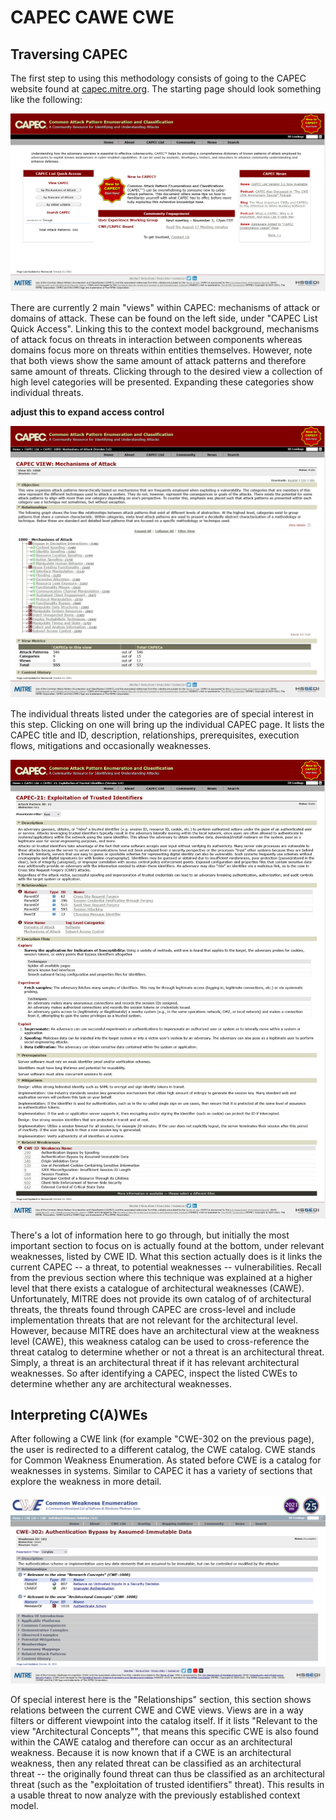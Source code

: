 # CAPEC CAWE CWE

## Traversing CAPEC
The first step to using this methodology consists of going to the CAPEC website found at [capec.mitre.org](https://capec.mitre.org/). The starting page should look something like the following:

![CAPEC Website](capec-website.png)

There are currently 2 main "views" within CAPEC: mechanisms of attack or domains of attack.
These can be found on the left side, under "CAPEC List Quick Access".
Linking this to the context model background, mechanisms of attack focus on threats in interaction between components whereas domains focus more on threats within entities themselves.
However, note that both views show the same amount of attack patterns and therefore same amount of threats.
Clicking through to the desired view a collection of high level categories will be presented.
Expanding these categories show individual threats.

**adjust this to expand access control**

![CAPEC mechanisms of attack](capec-mechanisms-of-attack.png)

The individual threats listed under the categories are of special interest in this step.
Clicking on one will bring up the individual CAPEC page.
It lists the CAPEC title and ID, description, relationships, prerequisites, execution flows, mitigations and occasionally weaknesses.

![CAPEC exploitation of trusted identifiers](capec-exploitation-of-trusted-identifiers.png)

There's a lot of information here to go through, but initially the most important section to focus on is actually found at the bottom, under relevant weaknesses, listed by CWE ID.
What this section actually does is it links the current CAPEC -- a threat, to potential weaknesses -- vulnerabilities.
Recall from the previous section where this technique was explained at a higher level that there exists a catalogue of architectural weaknesses (CAWE).
Unfortunately, MITRE does not provide its own catalog of of architectural threats, the threats found through CAPEC are cross-level and include implementation threats that are not relevant for the architectural level.
However, because MITRE does have an architectural view at the weakness level (CAWE), this weakness catalog can be used to cross-reference the threat catalog to determine whether or not a threat is an architectural threat.
Simply, a threat is an architectural threat if it has relevant architectural weaknesses.
So after identifying a CAPEC, inspect the listed CWEs to determine whether any are architectural weaknesses.


## Interpreting C(A)WEs
After following a CWE link (for example "CWE-302 on the previous page), the user is redirected to a different catalog, the CWE catalog.
CWE stands for Common Weakness Enumeration.
As stated before CWE is a catalog for weaknesses in systems.
Similar to CAPEC it has a variety of sections that explore the weakness in more detail.

![CWE](CWE.png)

Of special interest here is the "Relationships" section, this section shows relations between the current CWE and CWE views.
Views are in a way filters or different viewpoint into the catalog itself.
If it lists "Relevant to the view "Architectural Concepts"", that means this specific CWE is also found within the CAWE catalog and therefore can occur as an architectural weakness.
Because it is now known that if a CWE is an architectural weakness, then any related threat can be classified as an architectural threat -- the originally found threat can thus be classified as an architectural threat (such as the "exploitation of trusted identifiers" threat).
This results in a usable threat to now analyze with the previously established context model.

